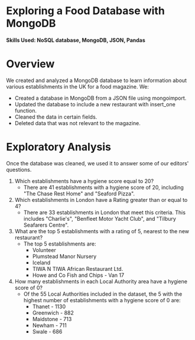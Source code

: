 # Exploring a Food Database with MongoDB
#### Skills Used: NoSQL database, MongoDB, JSON, Pandas

# Overview
We created and analyzed a MongoDB database to learn information about various establishments in the UK for a food magazine. We:
- Created a database in MongoDB from a JSON file using mongoimport.
- Updated the database to include a new restaurant with insert_one function.
- Cleaned the data in certain fields.
- Deleted data that was not relevant to the magazine.

# Exploratory Analysis
Once the database was cleaned, we used it to answer some of our editors' questions.
1. Which establishments have a hygiene score equal to 20?
    - There are 41 establishments with a hygiene score of 20, including "The Chase Rest Home" and "Seaford Pizza". 
2. Which establishments in London have a Rating greater than or equal to 4?
    - There are 33 establishments in London that meet this criteria. This includes "Charlie's", "Benfleet Motor Yacht Club", and "Tilbury Seafarers Centre".
3. What are the top 5 establishments with a rating of 5, nearest to the new restaurant?
    - The top 5 establishments are:
        - Volunteer
        - Plumstead Manor Nursery
        - Iceland
        - TIWA N TIWA African Restaurant Ltd.
        - Howe and Co Fish and Chips - Van 17
4. How many establishments in each Local Authority area have a hygiene score of 0?
    - Of the 55 Local Authorities included in the dataset, the 5 with the highest number of establishments with a hygiene score of 0 are:
        - Thanet - 1130
        - Greenwich - 882
        - Maidstone - 713
        - Newham - 711
        - Swale - 686